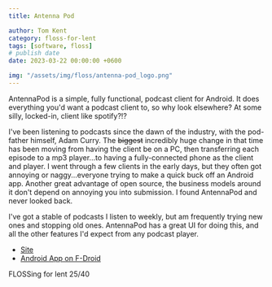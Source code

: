 ```yaml
---
title: Antenna Pod

author: Tom Kent
category: floss-for-lent
tags: [software, floss]
# publish date
date: 2023-03-22 00:00:00 +0600

img: "/assets/img/floss/antenna-pod_logo.png"
---
```


AntennaPod is a simple, fully functional, podcast client for Android. It does everything you'd want a podcast client to,
so why look elsewhere? At some silly, locked-in, client like spotify?!? 

I've been listening to podcasts since the dawn of the industry, with the pod-father himself, Adam Curry. The
 ~~biggest~~ incredibly huge change in that time has been moving from having the client be on a PC, then transferring 
 each episode to a mp3 player...to having a fully-connected phone as the client and player. I went through a few 
 clients in the early days, but they often got annoying or naggy...everyone trying to make a quick buck off an Android
 app. Another great advantage of open source, the business models around it don't depend on annoying you into 
 submission. I found AntennaPod and never looked back.

I've got a stable of podcasts I listen to weekly, but am frequently trying new ones and stopping old ones. AntennaPod 
has a great UI for doing this, and all the other features I'd expect from any podcast player.

*   [Site](https://antennapod.org/)
*   [Android App on F-Droid](https://f-droid.org/packages/de.danoeh.antennapod/)

FLOSSing for lent 25/40